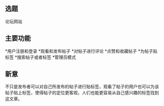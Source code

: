 ## 选题 ##
论坛网站
## 主要功能 ##
*用户注册和登录
*观看和发布帖子
*对帖子进行评论
*点赞和收藏帖子
*为帖子贴标签
*搜索帖子或者标签
*管理员模式
## 新意 ##
不只是发布者可以对自己所发布的帖子进行贴标签，观看了帖子的用户也可以为该帖子贴上标签，使得帖子的定位更客观，人们也能更容易从自己感兴趣的标签找到这文章。